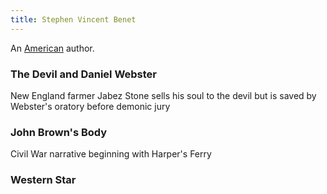 ```yaml
---
title: Stephen Vincent Benet
---
```


An [American](../index.html) author.

### The Devil and Daniel Webster

New England farmer Jabez Stone sells his soul to the devil but is saved by Webster's oratory before demonic jury

### John Brown's Body

Civil War narrative beginning with Harper's Ferry

### Western Star
